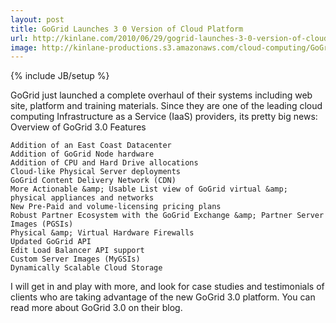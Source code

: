 ```yaml
---
layout: post
title: GoGrid Launches 3 0 Version of Cloud Platform
url: http://kinlane.com/2010/06/29/gogrid-launches-3-0-version-of-cloud-platform/
image: http://kinlane-productions.s3.amazonaws.com/cloud-computing/GoGrid.PNG
---
```

{% include JB/setup %}
GoGrid just launched a complete overhaul of their systems including web site, platform and training materials. Since they are one of the leading cloud computing Infrastructure as a Service (IaaS) providers, its pretty big news:
Overview of GoGrid 3.0 Features

	Addition of an East Coast Datacenter
	Addition of GoGrid Node hardware
	Addition of CPU and Hard Drive allocations
	Cloud-like Physical Server deployments
	GoGrid Content Delivery Network (CDN)
	More Actionable &amp; Usable List view of GoGrid virtual &amp; physical appliances and networks
	New Pre-Paid and volume-licensing pricing plans
	Robust Partner Ecosystem with the GoGrid Exchange &amp; Partner Server Images (PGSIs)
	Physical &amp; Virtual Hardware Firewalls
	Updated GoGrid API
	Edit Load Balancer API support
	Custom Server Images (MyGSIs)
	Dynamically Scalable Cloud Storage

I will get in and play with more, and look for case studies and testimonials of clients who are taking advantage of the new GoGrid 3.0 platform. You can read more about GoGrid 3.0 on their blog.